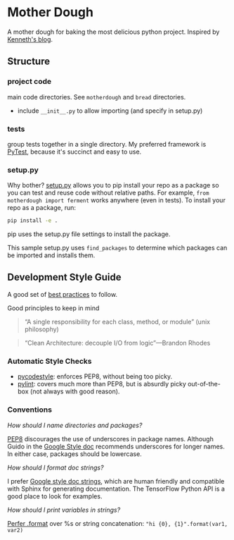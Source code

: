 # Mother Dough

A mother dough for baking the most delicious python project.
Inspired by [Kenneth's blog](https://www.kennethreitz.org/essays/repository-structure-and-python).

## Structure 

### project code
main code directories. See `motherdough` and `bread` directories.
* include `__init__.py` to allow importing (and specify in setup.py)

### tests
group tests together in a single directory. My preferred framework is [PyTest](https://docs.pytest.org/en/latest/), because it's succinct and easy to use.

### setup.py

Why bother? [setup.py](http://setuptools.readthedocs.io/en/latest/setuptools.html#basic-use) allows you to pip install your repo as a package so you can test and reuse code without relative paths. For example, 
`from motherdough import ferment` works anywhere (even in tests). To install your repo as a package, run:

```bash
pip install -e .
```
pip uses the setup.py file settings to install the package.

This sample setup.py uses `find_packages` to determine which packages can be imported and installs them. 



## Development Style Guide
A good set of [best practices](https://gist.github.com/sloria/7001839) to follow.

Good principles to keep in mind
> “A single responsibility for each class, method, or module” (unix philosophy)

>“Clean Architecture: decouple I/O from logic”—Brandon Rhodes


### Automatic Style Checks
* [pycodestyle](https://github.com/PyCQA/pycodestyle): enforces PEP8, without being too picky.
* [pylint](https://www.pylint.org/): covers much more than PEP8, but is absurdly picky out-of-the-box (not always with good reason).

### Conventions
*How should I name directories and packages?*
 
[PEP8](https://www.python.org/dev/peps/pep-0008/#package-and-module-names) discourages the use of underscores in package names.
Although Guido in the [Google Style doc](https://google.github.io/styleguide/pyguide.html?showone=Naming#Naming) recommends underscores for longer names. In either case, packages should be lowercase.

*How should I format doc strings?*

I prefer [Google style doc strings](http://sphinxcontrib-napoleon.readthedocs.io/en/latest/example_google.html), which are human friendly and compatible with Sphinx for generating documentation.
The TensorFlow Python API is a good place to look for examples.

*How should I print variables in strings?*

[Perfer .format](https://zerokspot.com/weblog/2015/12/31/new-string-formatting-in-python/) over %s or string concatenation: `"hi {0}, {1}".format(var1, var2)`

